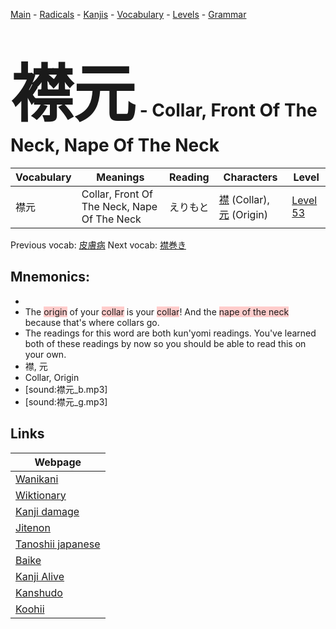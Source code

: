 <style> bigfont {font-size: 100px}</style>
[Main](../README.md) -
[Radicals](../radicals.md) -
[Kanjis](../kanjis.md) -
[Vocabulary](../vocabulary.md) -
[Levels](../levels.md) -
[Grammar](../grammar.md)
# <bigfont> 襟元</bigfont> - Collar, Front Of The Neck, Nape Of The Neck 

| Vocabulary | Meanings | Reading | Characters | Level |
| --- | --- | --- | --- | --- |
| 襟元 | Collar, Front Of The Neck, Nape Of The Neck | えりもと |  [襟](../kanjis/襟.md) (Collar), [元](../kanjis/元.md) (Origin) | [Level 53](../levels/wk_level53.md) |

Previous vocab: [皮膚病](皮膚病.md) Next vocab: [襟巻き](襟巻き.md) 

## Mnemonics:

* 
* The <span style="background-color:#ffcccb"> origin</span> of your <span style="background-color:#ffcccb"> collar</span> is your <span style="background-color:#ffcccb"> collar</span>! And the <span style="background-color:#ffcccb"> nape of the neck</span> because that's where collars go.
* The readings for this word are both kun'yomi readings. You've learned both of these readings by now so you should be able to read this on your own.
* 襟, 元
* Collar, Origin
* [sound:襟元_b.mp3]
* [sound:襟元_g.mp3]


## Links 

| Webpage |
| --- |
| [Wanikani          ](https://www.wanikani.com/kanji/襟元) |
| [Wiktionary        ](https://en.wiktionary.org/wiki/襟元) |
| [Kanji damage      ](http://www.kanjidamage.com/kanji/search?utf8=✓&q=襟元) |
| [Jitenon           ](https://jitenon.com/kanji/襟元) |
| [Tanoshii japanese ](https://www.tanoshiijapanese.com/dictionary/kanji.cfm?k=襟元) |
| [Baike             ](https://baike.baidu.com/item/襟元) |
| [Kanji Alive       ](https://app.kanjialive.com/襟元) |
| [Kanshudo          ](https://www.kanshudo.com/searchmn?q=襟元) |
| [Koohii            ](https://kanji.koohii.com/study/kanji/襟元) |
